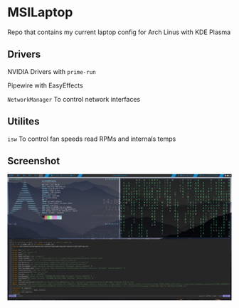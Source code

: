 # MSILaptop
Repo that contains my current laptop config for Arch Linus with KDE Plasma 



## Drivers
NVIDIA Drivers with `prime-run`

Pipewire with EasyEffects

`NetworkManager` To control network interfaces

## Utilites
`isw` To control fan speeds read RPMs and internals temps


## Screenshot
![My Setup](https://raw.githubusercontent.com/Stalkero/MSILaptop/main/Screenshots/screenshot1.png)

